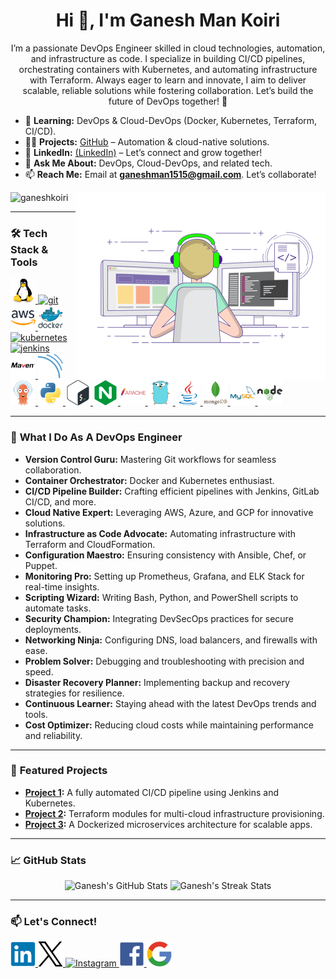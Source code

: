 <h1 align="center">Hi 👋, I'm Ganesh Man Koiri</h1>
<p align="center">
  I’m a passionate DevOps Engineer skilled in cloud technologies, automation, and infrastructure as code. I specialize in building CI/CD pipelines, orchestrating containers with Kubernetes, and automating infrastructure with Terraform. Always eager to learn and innovate, I aim to deliver scalable, reliable solutions while fostering collaboration. Let’s build the future of DevOps together! 🚀
</p>

- 🌱 **Learning:** DevOps & Cloud-DevOps (Docker, Kubernetes, Terraform, CI/CD).  
- 👨‍💻 **Projects:** [GitHub](https://github.com/Ganeshmankoiri) – Automation & cloud-native solutions.  
- 💼 **LinkedIn:** [(LinkedIn)](https://www.linkedin.com/in/ganesh-man-koiri-b722aa229) – Let’s connect and grow together!  
- 💬 **Ask Me About:** DevOps, Cloud-DevOps, and related tech.  
- 📫 **Reach Me:** Email at **ganeshman1515@gmail.com**. Let’s collaborate!   

<img align="right" alt="Coding" width="400" src="https://raw.githubusercontent.com/devSouvik/devSouvik/master/gif3.gif">

<p align="left"> 
  <img src="https://komarev.com/ghpvc/?username=ganeshkoiri&label=Profile%20views&color=0e75b6&style=flat" alt="ganeshkoiri" /> 
</p>

---

### 🛠️ **Tech Stack & Tools**
<p align="left"> 
<!-- Linux -->  
<a href="https://www.linux.org/" target="_blank" rel="noreferrer">
  <img src="https://raw.githubusercontent.com/devicons/devicon/master/icons/linux/linux-original.svg" alt="linux" width="40" height="40"/> </a>

<!-- Git -->
<a href="https://git-scm.com/" target="_blank" rel="noreferrer"> 
  <img src="https://www.vectorlogo.zone/logos/git-scm/git-scm-icon.svg" alt="git" width="40" height="40"/> </a>
  
<!-- AWS -->
<a href="https://aws.amazon.com" target="_blank" rel="noreferrer">
    <img src="https://raw.githubusercontent.com/devicons/devicon/master/icons/amazonwebservices/amazonwebservices-original-wordmark.svg" alt="aws" width="40" height="40"/> </a>
  
<!-- Docker -->
<a href="https://www.docker.com/" target="_blank" rel="noreferrer"> 
  <img src="https://raw.githubusercontent.com/devicons/devicon/master/icons/docker/docker-original-wordmark.svg" alt="docker" width="40" height="40"/> </a>
  
<!-- Kubernetes -->  
<a href="https://kubernetes.io" target="_blank" rel="noreferrer"> 
  <img src="https://www.vectorlogo.zone/logos/kubernetes/kubernetes-icon.svg" alt="kubernetes" width="40" height="40"/> </a>

<!-- Jenkins -->
<a href="https://www.jenkins.io" target="_blank" rel="noreferrer">
  <img src="https://www.vectorlogo.zone/logos/jenkins/jenkins-icon.svg" alt="jenkins" width="40" height="40"/> </a>

<!-- Maven -->
<a href="https://maven.apache.org/" target="_blank" rel="noreferrer"> 
  <img src="https://raw.githubusercontent.com/devicons/devicon/master/icons/maven/maven-original-wordmark.svg" alt="maven" width="40" height="40"/> 
</a>

<!-- SonarQube -->
<a href="https://www.sonarqube.org/" target="_blank" rel="noreferrer">
  <img src="https://raw.githubusercontent.com/devicons/devicon/master/icons/sonarqube/sonarqube-original.svg" alt="sonarqube" width="40" height="40"/>
</a>

<!-- ArgoCD -->
<a href="https://argoproj.github.io/cd/" target="_blank" rel="noreferrer">
  <img src="https://raw.githubusercontent.com/devicons/devicon/master/icons/argocd/argocd-original.svg" alt="argocd" width="40" height="40"/>
</a>

<!-- Python --> 
<a href="https://www.python.org" target="_blank" rel="noreferrer"> 
  <img src="https://raw.githubusercontent.com/devicons/devicon/master/icons/python/python-original.svg" alt="python" width="40" height="40"/> </a>

<!-- Bash -->
<a href="https://www.gnu.org/software/bash/" target="_blank" rel="noreferrer"> 
  <img src="https://raw.githubusercontent.com/devicons/devicon/master/icons/bash/bash-original.svg" alt="bash" width="40" height="40"/> </a> 

<!-- Nginx -->
<a href="https://www.nginx.com" target="_blank" rel="noreferrer"> 
  <img src="https://raw.githubusercontent.com/devicons/devicon/master/icons/nginx/nginx-original.svg" alt="nginx" width="40" height="40"/> </a> 
  
<!-- Apache -->
<a href="https://httpd.apache.org/" target="_blank" rel="noreferrer"> 
  <img src="https://raw.githubusercontent.com/devicons/devicon/master/icons/apache/apache-original-wordmark.svg" alt="apache" width="40" height="40"/> 
</a>
  
<!-- Golang(Go) -->
<a href="https://golang.org" target="_blank" rel="noreferrer"> 
  <img src="https://raw.githubusercontent.com/devicons/devicon/master/icons/go/go-original.svg" alt="go" width="40" height="40"/> </a> 
  
<!-- Java -->
<a href="https://www.java.com" target="_blank" rel="noreferrer">
  <img src="https://raw.githubusercontent.com/devicons/devicon/master/icons/java/java-original.svg" alt="java" width="40" height="40"/> </a>
  
 <!-- MongoDB --> 
<a href="https://www.mongodb.com/" target="_blank" rel="noreferrer"> 
  <img src="https://raw.githubusercontent.com/devicons/devicon/master/icons/mongodb/mongodb-original-wordmark.svg" alt="mongodb" width="40" height="40"/> </a
                                                                                                                            <!-- MySQL -->
<a href="https://www.mysql.com/" target="_blank" rel="noreferrer"> 
  <img src="https://raw.githubusercontent.com/devicons/devicon/master/icons/mysql/mysql-original-wordmark.svg" alt="mysql" width="40" height="40"/> </a>
    
<!-- NodeJs -->
<a href="https://nodejs.org" target="_blank" rel="noreferrer"> 
  <img src="https://raw.githubusercontent.com/devicons/devicon/master/icons/nodejs/nodejs-original-wordmark.svg" alt="nodejs" width="40" height="40"/> </a>
</p>



---

### 🚀 **What I Do As A DevOps Engineer**
- **Version Control Guru:** Mastering Git workflows for seamless collaboration.
- **Container Orchestrator:** Docker and Kubernetes enthusiast.
- **CI/CD Pipeline Builder:** Crafting efficient pipelines with Jenkins, GitLab CI/CD, and more.
- **Cloud Native Expert:** Leveraging AWS, Azure, and GCP for innovative solutions.
- **Infrastructure as Code Advocate:** Automating infrastructure with Terraform and CloudFormation.
- **Configuration Maestro:** Ensuring consistency with Ansible, Chef, or Puppet.
- **Monitoring Pro:** Setting up Prometheus, Grafana, and ELK Stack for real-time insights.
- **Scripting Wizard:** Writing Bash, Python, and PowerShell scripts to automate tasks.
- **Security Champion:** Integrating DevSecOps practices for secure deployments.
- **Networking Ninja:** Configuring DNS, load balancers, and firewalls with ease.
- **Problem Solver:** Debugging and troubleshooting with precision and speed.
- **Disaster Recovery Planner:** Implementing backup and recovery strategies for resilience.
- **Continuous Learner:** Staying ahead with the latest DevOps trends and tools.
- **Cost Optimizer:** Reducing cloud costs while maintaining performance and reliability.

---

### 🌟 **Featured Projects**
- **[Project 1](#):** A fully automated CI/CD pipeline using Jenkins and Kubernetes.
- **[Project 2](#):** Terraform modules for multi-cloud infrastructure provisioning.
- **[Project 3](#):** A Dockerized microservices architecture for scalable apps.

---

### 📈 **GitHub Stats**
<p align="center">
  <img src="https://github-readme-stats.vercel.app/api?username=ganeshmankoiri&show_icons=true&theme=radical" alt="Ganesh's GitHub Stats">
  <img src="https://github-readme-streak-stats.herokuapp.com/?user=ganeshmankoiri&theme=radical" alt="Ganesh's Streak Stats">
</p>

---

### 📫 **Let's Connect!**
<p align="left">
  <a href="https://linkedin.com/in/ganeshmankoiri" target="_blank">
    <img src="https://raw.githubusercontent.com/devicons/devicon/master/icons/linkedin/linkedin-original.svg" alt="LinkedIn" width="40" height="40"/>
  </a>
  <a href="https://twitter.com/ganeshkoiri" target="_blank">
    <img src="https://raw.githubusercontent.com/devicons/devicon/master/icons/twitter/twitter-original.svg" alt="Twitter" width="40" height="40"/>
  </a>
  <a href="https://instagram.com/ganeshkoiri" target="_blank">
    <img src="https://upload.wikimedia.org/wikipedia/commons/a/a5/Instagram_icon.png" alt="Instagram" width="40" height="40"/>
  </a>
  <a href="https://facebook.com/ganeshkoiri" target="_blank">
    <img src="https://raw.githubusercontent.com/devicons/devicon/master/icons/facebook/facebook-original.svg" alt="Facebook" width="40" height="40"/>
  </a>
  <a href="mailto:ganeshkoiri@example.com" target="_blank">
    <img src="https://raw.githubusercontent.com/devicons/devicon/master/icons/google/google-original.svg" alt="Email" width="40" height="40"/>
  </a>
</p>
